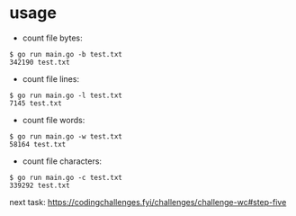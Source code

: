 # usage

* count file bytes:

```shell
$ go run main.go -b test.txt
342190 test.txt
```

* count file lines:

```shell
$ go run main.go -l test.txt
7145 test.txt
```

* count file words:

```shell
$ go run main.go -w test.txt
58164 test.txt
```

* count file characters:

```shell
$ go run main.go -c test.txt
339292 test.txt
```

next task:
https://codingchallenges.fyi/challenges/challenge-wc#step-five